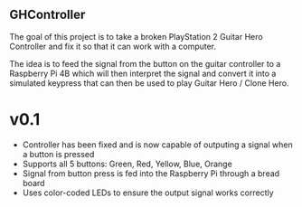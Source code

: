 ## GHController
The goal of this project is to take a broken PlayStation 2 Guitar Hero Controller and fix it so that it can work with a computer.

The idea is to feed the signal from the button on the guitar controller to a Raspberry Pi 4B which will then interpret the signal and convert it into a simulated keypress that can then be used to play Guitar Hero / Clone Hero.

# v0.1
- Controller has been fixed and is now capable of outputing a signal when a button is pressed
- Supports all 5 buttons: Green, Red, Yellow, Blue, Orange
- Signal from button press is fed into the Raspberry Pi through a bread board
- Uses color-coded LEDs to ensure the output signal works correctly
